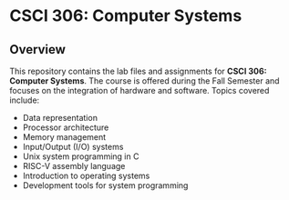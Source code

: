 # CSCI 306: Computer Systems

## Overview
This repository contains the lab files and assignments for **CSCI 306: Computer Systems**. The course is offered during the Fall Semester and focuses on the integration of hardware and software. Topics covered include:

- Data representation
- Processor architecture
- Memory management
- Input/Output (I/O) systems
- Unix system programming in C
- RISC-V assembly language
- Introduction to operating systems
- Development tools for system programming

